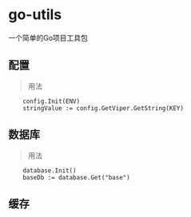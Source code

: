 # go-utils

一个简单的Go项目工具包

## 配置
> 用法
```
	config.Init(ENV)
	stringValue := config.GetViper.GetString(KEY)
```
## 数据库
> 用法

```
	database.Init()
	baseDb := database.Get("base")
```
## 缓存
